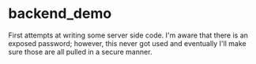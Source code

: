 # backend_demo

First attempts at writing some server side code.
I'm aware that there is an exposed password; however, this never got used and eventually I'll make sure those are all pulled in a secure manner.
